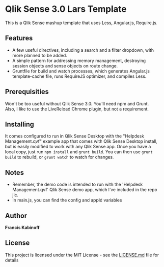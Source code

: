 # Qlik Sense 3.0 Lars Template

This is a Qlik Sense mashup template that uses Less, Angular.js, Require.js.

## Features

* A few useful directives, including a search and a filter dropdown, with more planned to be added.
* A simple pattern for addressing memory management, destroying session objects and sense objects on route change.
* Gruntfile for build and watch processes, which generates Angular.js template-cache file, runs RequireJS optimizer, and compiles Less.

## Prerequisities

Won't be too useful without Qlik Sense 3.0. You'll need npm and Grunt. Also, I like to use the LiveReload Chrome plugin, but not a requirement.

## Installing

It comes configured to run in Qlik Sense Desktop with the "Helpdesk Management.qvf" example app that comes with Qlik Sense Desktop install, but is easily modified to work with any Qlik Sense app.
Once you have a local copy, just run `npm install` and `grunt build`. You can then use `grunt build` to rebuild, or `grunt watch` to watch for changes.

## Notes

* Remember, the demo code is intended to run with the 'Helpdesk Management.qvf' Qlik Sense demo app, which I've included in the repo jic.
* In main.js, you can find the config and appId variables

## Author

**Francis Kabinoff**

## License

This project is licensed under the MIT License - see the [LICENSE.md](LICENSE.md) file for details
